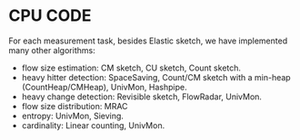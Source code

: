 # CPU CODE

For each measurement task, besides Elastic sketch, we have implemented many other algorithms:
- flow size estimation: CM sketch, CU sketch, Count sketch.
- heavy hitter detection: SpaceSaving, Count/CM sketch with a min-heap (CountHeap/CMHeap), UnivMon, Hashpipe. 
- heavy change detection: Revisible sketch, FlowRadar, UnivMon.
- flow size distribution: MRAC
- entropy: UnivMon, Sieving.
- cardinality: Linear counting, UnivMon.
